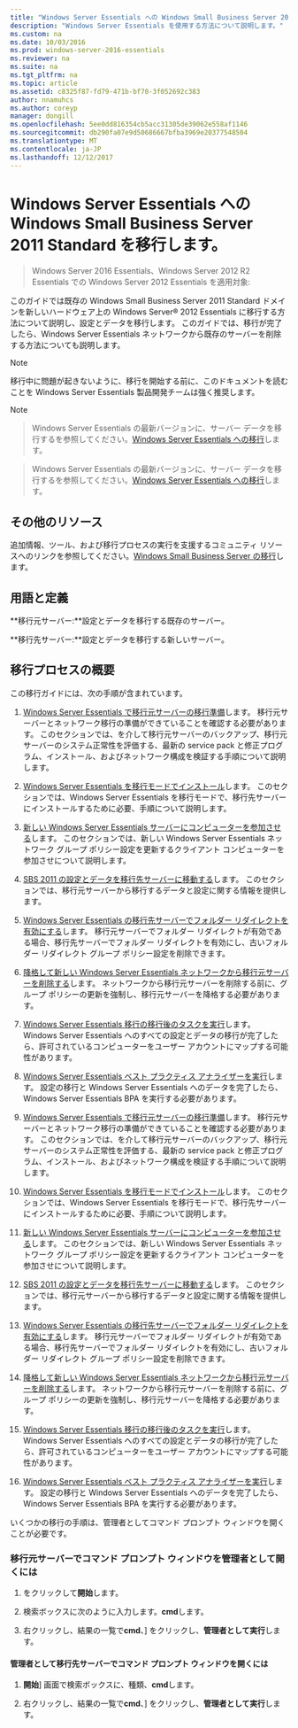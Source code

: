 ```yaml
---
title: "Windows Server Essentials への Windows Small Business Server 2011 Standard を移行します。"
description: "Windows Server Essentials を使用する方法について説明します。"
ms.custom: na
ms.date: 10/03/2016
ms.prod: windows-server-2016-essentials
ms.reviewer: na
ms.suite: na
ms.tgt_pltfrm: na
ms.topic: article
ms.assetid: c8325f87-fd79-471b-bf70-3f052692c383
author: nnamuhcs
ms.author: coreyp
manager: dongill
ms.openlocfilehash: 5ee0dd816354cb5acc31305de39062e558af1146
ms.sourcegitcommit: db290fa07e9d50686667bfba3969e20377548504
ms.translationtype: MT
ms.contentlocale: ja-JP
ms.lasthandoff: 12/12/2017
---
```

# <a name="migrate-windows-small-business-server-2011-standard-to-windows-server-essentials"></a>Windows Server Essentials への Windows Small Business Server 2011 Standard を移行します。

>Windows Server 2016 Essentials、Windows Server 2012 R2 Essentials での Windows Server 2012 Essentials を適用対象:

このガイドでは既存の Windows Small Business Server 2011 Standard ドメインを新しいハードウェア上の Windows Server® 2012 Essentials に移行する方法について説明し、設定とデータを移行します。 このガイドでは、移行が完了したら、Windows Server Essentials ネットワークから既存のサーバーを削除する方法についても説明します。  
  
> [!NOTE]
>  移行中に問題が起きないように、移行を開始する前に、このドキュメントを読むことを Windows Server Essentials 製品開発チームは強く推奨します。  
  
> [!NOTE]

>  Windows Server Essentials の最新バージョンに、サーバー データを移行するを参照してください。[Windows Server Essentials への移行](Migrate-from-Previous-Versions-to-Windows-Server-Essentials-or-Windows-Server-Essentials-Experience.md)します。  

>  Windows Server Essentials の最新バージョンに、サーバー データを移行するを参照してください。[Windows Server Essentials への移行](../migrate/Migrate-from-Previous-Versions-to-Windows-Server-Essentials-or-Windows-Server-Essentials-Experience.md)します。  

  
## <a name="additional-resources"></a>その他のリソース  
 追加情報、ツール、および移行プロセスの実行を支援するコミュニティ リソースへのリンクを参照してください。[Windows Small Business Server の移行](https://go.microsoft.com/fwlink/?LinkId=217520)します。  
  
## <a name="terms-and-definitions"></a>用語と定義  
 **移行元サーバー:**設定とデータを移行する既存のサーバー。  
  
 **移行先サーバー:**設定とデータを移行する新しいサーバー。  
  
## <a name="migration-process-summary"></a>移行プロセスの概要  
 この移行ガイドには、次の手順が含まれています。  
  

1.  [Windows Server Essentials で移行元サーバーの移行準備](Prepare-your-Source-Server-for-Windows-Server-Essentials-migration.md)します。  移行元サーバーとネットワーク移行の準備ができていることを確認する必要があります。 このセクションでは、を介して移行元サーバーのバックアップ、移行元サーバーのシステム正常性を評価する、最新の service pack と修正プログラム、インストール、およびネットワーク構成を検証する手順について説明します。  
  
2.  [Windows Server Essentials を移行モードでインストール](Install-Windows-Server-Essentials-in-migration-mode.md)します。  このセクションでは、Windows Server Essentials を移行モードで、移行先サーバーにインストールするために必要、手順について説明します。  
  
3.  [新しい Windows Server Essentials サーバーにコンピューターを参加させる](Join-computers-to-the-new-Windows-Server-Essentials-server.md)します。  このセクションでは、新しい Windows Server Essentials ネットワーク グループ ポリシー設定を更新するクライアント コンピューターを参加させについて説明します。  
  
4.  [SBS 2011 の設定とデータを移行先サーバーに移動する](Move-Windows-SBS-2011-Standard-settings-and-data-to-the-Destination-Server-for-Windows-Server-Essentials-migration.md)します。  このセクションでは、移行元サーバーから移行するデータと設定に関する情報を提供します。  
  
5.  [Windows Server Essentials の移行先サーバーでフォルダー リダイレクトを有効にする](Enable-folder-redirection-on-the-Windows-Server-Essentials-Destination-Server.md)します。  移行元サーバーでフォルダー リダイレクトが有効である場合、移行先サーバーでフォルダー リダイレクトを有効にし、古いフォルダー リダイレクト グループ ポリシー設定を削除できます。  
  
6.  [降格して新しい Windows Server Essentials ネットワークから移行元サーバーを削除する](Demote-and-remove-the-Source-Server-from-the-new-Windows-Server-Essentials-network.md)します。  ネットワークから移行元サーバーを削除する前に、グループ ポリシーの更新を強制し、移行元サーバーを降格する必要があります。  
  
7.  [Windows Server Essentials 移行の移行後のタスクを実行](Perform-post-migration-tasks-for-Windows-Server-Essentials-migration.md)します。  Windows Server Essentials へのすべての設定とデータの移行が完了したら、許可されているコンピューターをユーザー アカウントにマップする可能性があります。  
  
8.  [Windows Server Essentials ベスト プラクティス アナライザーを実行](Run-the-Windows-Server-Essentials-Best-Practices-Analyzer.md)します。  設定の移行と Windows Server Essentials へのデータを完了したら、Windows Server Essentials BPA を実行する必要があります。  

1.  [Windows Server Essentials で移行元サーバーの移行準備](../migrate/Prepare-your-Source-Server-for-Windows-Server-Essentials-migration.md)します。  移行元サーバーとネットワーク移行の準備ができていることを確認する必要があります。 このセクションでは、を介して移行元サーバーのバックアップ、移行元サーバーのシステム正常性を評価する、最新の service pack と修正プログラム、インストール、およびネットワーク構成を検証する手順について説明します。  
  
2.  [Windows Server Essentials を移行モードでインストール](../migrate/Install-Windows-Server-Essentials-in-migration-mode.md)します。  このセクションでは、Windows Server Essentials を移行モードで、移行先サーバーにインストールするために必要、手順について説明します。  
  
3.  [新しい Windows Server Essentials サーバーにコンピューターを参加させる](../migrate/Join-computers-to-the-new-Windows-Server-Essentials-server.md)します。  このセクションでは、新しい Windows Server Essentials ネットワーク グループ ポリシー設定を更新するクライアント コンピューターを参加させについて説明します。  
  
4.  [SBS 2011 の設定とデータを移行先サーバーに移動する](../migrate/Move-Windows-SBS-2011-Standard-settings-and-data-to-the-Destination-Server-for-Windows-Server-Essentials-migration.md)します。  このセクションでは、移行元サーバーから移行するデータと設定に関する情報を提供します。  
  
5.  [Windows Server Essentials の移行先サーバーでフォルダー リダイレクトを有効にする](../migrate/Enable-folder-redirection-on-the-Windows-Server-Essentials-Destination-Server.md)します。  移行元サーバーでフォルダー リダイレクトが有効である場合、移行先サーバーでフォルダー リダイレクトを有効にし、古いフォルダー リダイレクト グループ ポリシー設定を削除できます。  
  
6.  [降格して新しい Windows Server Essentials ネットワークから移行元サーバーを削除する](../migrate/Demote-and-remove-the-Source-Server-from-the-new-Windows-Server-Essentials-network.md)します。  ネットワークから移行元サーバーを削除する前に、グループ ポリシーの更新を強制し、移行元サーバーを降格する必要があります。  
  
7.  [Windows Server Essentials 移行の移行後のタスクを実行](../migrate/Perform-post-migration-tasks-for-Windows-Server-Essentials-migration.md)します。  Windows Server Essentials へのすべての設定とデータの移行が完了したら、許可されているコンピューターをユーザー アカウントにマップする可能性があります。  
  
8.  [Windows Server Essentials ベスト プラクティス アナライザーを実行](../migrate/Run-the-Windows-Server-Essentials-Best-Practices-Analyzer.md)します。  設定の移行と Windows Server Essentials へのデータを完了したら、Windows Server Essentials BPA を実行する必要があります。  

  
 いくつかの移行の手順は、管理者としてコマンド プロンプト ウィンドウを開くことが必要です。  
  
###  <a name="BKMK_OpenACommandPromptAsAdmin"></a>移行元サーバーでコマンド プロンプト ウィンドウを管理者として開くには  
  
1.  をクリックして**開始**します。  
  
2.  検索ボックスに次のように入力します。**cmd**します。  
  
3.  右クリックし、結果の一覧で**cmd**、] をクリックし、**管理者として実行**します。  
  
#### <a name="to-open-a-command-prompt-window-on-the-destination-server-as-an-administrator"></a>管理者として移行先サーバーでコマンド プロンプト ウィンドウを開くには  
  
1.  **開始**] 画面で検索ボックスに、種類、**cmd**します。  
  
2.  右クリックし、結果の一覧で**cmd**、] をクリックし、**管理者として実行**します。
